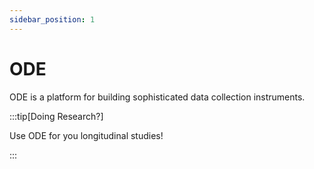 ```yaml
---
sidebar_position: 1
---
```


# ODE

ODE is a platform for building sophisticated data collection instruments.


:::tip[Doing Research?]

Use ODE for you longitudinal studies!

:::
<!-- 
:::danger[Take care]

This action is dangerous

:::

```jsx title="src/components/HelloDocusaurus.js"
function HelloDocusaurus() {
  return <h1>Hello, Docusaurus!</h1>;
}
```

![Docusaurus logo](/img/docusaurus.png)



## MDX block

export const Highlight = ({children, color}) => (
  <span
    style={{
      backgroundColor: color,
      borderRadius: '20px',
      color: '#fff',
      padding: '10px',
      cursor: 'pointer',
    }}
    onClick={() => {
      alert(`You clicked the color ${color} with label ${children}`)
    }}>
    {children}
  </span>
);

This is <Highlight color="#25c2a0">Docusaurus green</Highlight> !

This is <Highlight color="#1877F2">Facebook blue</Highlight> ! -->